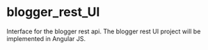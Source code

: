 # blogger_rest_UI
Interface for the blogger rest api. The blogger rest UI project will be implemented  in Angular JS.
